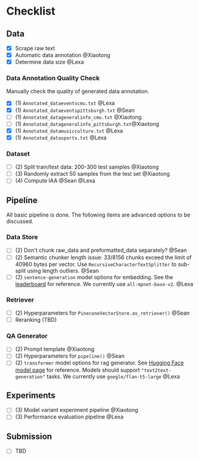 # Checklist

## Data

* [X]  Scrape raw text
* [X]  Automatic data annotation @Xiaotong
* [X]  Determine data size @Lexa

### Data Annotation Quality Check

Manually check the quality of generated data annotation.

* [X]  (1) `Annotated_dataeventscmu.txt` @Lexa
* [X]  (1) `Annotated_dataeventspittsburgh.txt` @Sean
* [ ]  (1) `Annotated_datageneralinfo_cmu.txt` @Xiaotong
* [ ]  (1) `Annotated_datageneralinfo_pittsburgh.txt`@Xiaotong
* [X]  (1) `Annotated_datamusicculture.txt` @Lexa
* [X]  (1) `Annotated_datasports.txt` @Lexa

### Dataset
* [ ]  (2) Split train/test data: 200-300 test samples  @Xiaotong
* [ ]  (3) Randomly extract 50 samples from the test set  @Xiaotong
* [ ]  (4) Compute IAA  @Sean @Lexa

## Pipeline

All basic pipeline is done. The following items are advanced options to be discussed.

### Data Store

* [ ]  (2) Don't chunk raw_data and preformatted_data separately?  @Sean
* [ ]  (2) Semantic chunker length issue: 33/8156 chunks exceed the limit of 40960 bytes per vector. Use `RecursiveCharacterTextSplitter` to sub-split using length outliers.  @Sean
* [ ]  (2) `sentence-generation` model options for embedding. See the [leaderboard](https://sbert.net/docs/sentence_transformer/pretrained_models.html) for reference. We currently use `all-mpnet-base-v2`.  @Lexa

### Retriever

* [ ]  (2) Hyperparameters for `PineconeVectorStore.as_retriever()`  @Sean
* [ ]  Reranking (TBD)

### QA Generator

* [ ]  (2) Prompt template  @Xiaotong
* [ ]  (2) Hyperparameters for `pipeline()`  @Sean
* [ ]  (2) `transformer` model options for rag generator. See [Hugging Face model page](https://huggingface.co/models) for reference. Models should support `"text2text-generation"` tasks. We currently use `google/flan-t5-large`  @Lexa

## Experiments

* [ ]  (3) Model variant experiment pipeline  @Xiaotong
* [ ]  (3) Performance evaluation pipeline  @Lexa

## Submission

* [ ]  TBD
